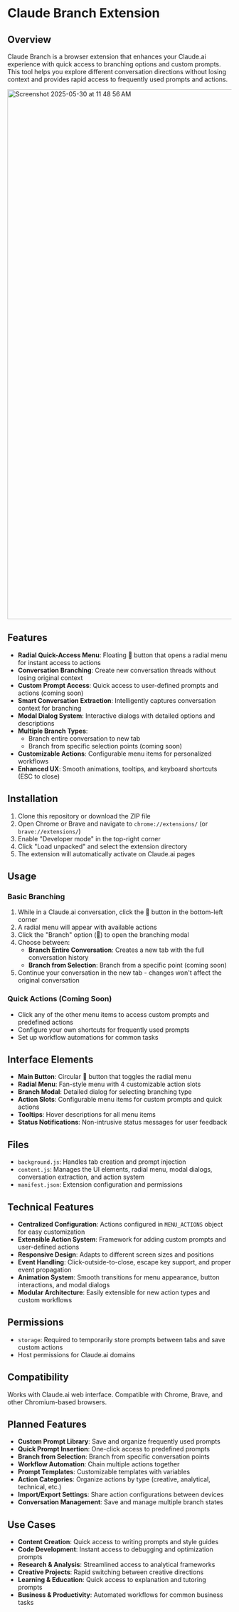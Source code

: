 # Claude Branch Extension

## Overview
Claude Branch is a browser extension that enhances your Claude.ai experience with quick access to branching options and custom prompts. This tool helps you explore different conversation directions without losing context and provides rapid access to frequently used prompts and actions.

<img width="1188" alt="Screenshot 2025-05-30 at 11 48 56 AM" src="https://github.com/user-attachments/assets/cb0f09db-ea6c-44c6-b405-f7961bc5e4c1" />

## Features
- **Radial Quick-Access Menu**: Floating 🌿 button that opens a radial menu for instant access to actions
- **Conversation Branching**: Create new conversation threads without losing original context
- **Custom Prompt Access**: Quick access to user-defined prompts and actions (coming soon)
- **Smart Conversation Extraction**: Intelligently captures conversation context for branching
- **Modal Dialog System**: Interactive dialogs with detailed options and descriptions
- **Multiple Branch Types**: 
  - Branch entire conversation to new tab
  - Branch from specific selection points (coming soon)
- **Customizable Actions**: Configurable menu items for personalized workflows
- **Enhanced UX**: Smooth animations, tooltips, and keyboard shortcuts (ESC to close)

## Installation
1. Clone this repository or download the ZIP file
2. Open Chrome or Brave and navigate to `chrome://extensions/` (or `brave://extensions/`)
3. Enable "Developer mode" in the top-right corner
4. Click "Load unpacked" and select the extension directory
5. The extension will automatically activate on Claude.ai pages

## Usage
### Basic Branching
1. While in a Claude.ai conversation, click the 🌿 button in the bottom-left corner
2. A radial menu will appear with available actions
3. Click the "Branch" option (🌿) to open the branching modal
4. Choose between:
   - **Branch Entire Conversation**: Creates a new tab with the full conversation history
   - **Branch from Selection**: Branch from a specific point (coming soon)
5. Continue your conversation in the new tab - changes won't affect the original conversation

### Quick Actions (Coming Soon)
- Click any of the other menu items to access custom prompts and predefined actions
- Configure your own shortcuts for frequently used prompts
- Set up workflow automations for common tasks

## Interface Elements
- **Main Button**: Circular 🌿 button that toggles the radial menu
- **Radial Menu**: Fan-style menu with 4 customizable action slots
- **Branch Modal**: Detailed dialog for selecting branching type
- **Action Slots**: Configurable menu items for custom prompts and quick actions
- **Tooltips**: Hover descriptions for all menu items
- **Status Notifications**: Non-intrusive status messages for user feedback

## Files
- `background.js`: Handles tab creation and prompt injection
- `content.js`: Manages the UI elements, radial menu, modal dialogs, conversation extraction, and action system
- `manifest.json`: Extension configuration and permissions

## Technical Features
- **Centralized Configuration**: Actions configured in `MENU_ACTIONS` object for easy customization
- **Extensible Action System**: Framework for adding custom prompts and user-defined actions
- **Responsive Design**: Adapts to different screen sizes and positions
- **Event Handling**: Click-outside-to-close, escape key support, and proper event propagation
- **Animation System**: Smooth transitions for menu appearance, button interactions, and modal dialogs
- **Modular Architecture**: Easily extensible for new action types and custom workflows

## Permissions
- `storage`: Required to temporarily store prompts between tabs and save custom actions
- Host permissions for Claude.ai domains

## Compatibility
Works with Claude.ai web interface. Compatible with Chrome, Brave, and other Chromium-based browsers.

## Planned Features
- **Custom Prompt Library**: Save and organize frequently used prompts
- **Quick Prompt Insertion**: One-click access to predefined prompts
- **Branch from Selection**: Branch from specific conversation points
- **Workflow Automation**: Chain multiple actions together
- **Prompt Templates**: Customizable templates with variables
- **Action Categories**: Organize actions by type (creative, analytical, technical, etc.)
- **Import/Export Settings**: Share action configurations between devices
- **Conversation Management**: Save and manage multiple branch states

## Use Cases
- **Content Creation**: Quick access to writing prompts and style guides
- **Code Development**: Instant access to debugging and optimization prompts
- **Research & Analysis**: Streamlined access to analytical frameworks
- **Creative Projects**: Rapid switching between creative directions
- **Learning & Education**: Quick access to explanation and tutoring prompts
- **Business & Productivity**: Automated workflows for common business tasks
